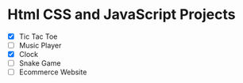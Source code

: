 # Html CSS and JavaScript Projects

- [x] Tic Tac Toe
- [ ] Music Player
- [x] Clock
- [ ] Snake Game
- [ ] Ecommerce Website
